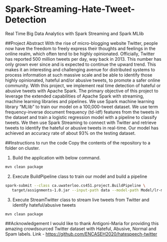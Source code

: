 # Spark-Streaming-Hate-Tweet-Detection
Real Time Big Data Analytics with Spark Streaming and Spark MLlib

##Project Abstract
With the rise of micro-blogging website Twitter, people now have the freedom to freely express their thoughts and feelings in the online realm, which often tend to be highly opinionated. Officially, Twitter has reported 500 million tweets per day, way back in 2013. This number has only grown ever since and is expected to continue the upward trend. This makes it an interesting and challenging avenue for distributed systems to process information at such massive scale and be able to identify those highly opinionated, hateful and/or abusive tweets, to promote a safer online community.
With this project, we implement real time detection of hateful or abusive tweets with Apache Spark. The primary objective of this project to leverage the extended capabilities of Apache Spark with streaming, machine learning libraries and pipelines. We use Spark machine learning library “MLlib” to train our model on a 100,000-tweet dataset. We use term frequency-inverse document frequency (td-idf) features from the tweets in the dataset and train a logistic regression model with a pipeline to classify tweets. We then use Spark Streaming to connect with Twitter and retrieve tweets to identify the hateful or abusive tweets in real-time.
Our model has achieved an accuracy rate of about 93% on the testing dataset.

##Instructions to run the code
Copy the contents of the repository to a folder on cluster.

1. Build the application with below command.
```bash
mvn clean package
```

2. Execute BuildPipeline class to train our model and build a pipeline
```bash
spark-submit --class ca.uwaterloo.cs451.project.BuildPipeline \
   target/assignments-1.0.jar --input-path data --model-path Model/lr-model
```

3. Execute StreamTwitter class to stream live tweets from Twitter and identify hateful/abusive tweets
```bash
mvn clean package
```

##Acknowledgement
I would like to thank Antigoni-Maria for providing this amazing crowdsourced Twitter dataset with Hateful, Abusive, Normal and Spam labels.
Link - https://github.com/ENCASEH2020/hatespeech-twitter


